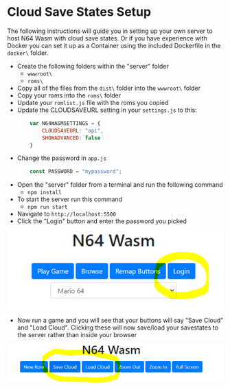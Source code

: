 # Cloud Save States Setup
The following instructions will guide you in setting up your own server to host N64 Wasm with cloud save states. Or if you have experience with Docker you can set it up as a Container using the included Dockerfile in the `docker\` folder.

- Create the following folders within the "server" folder
  - `wwwroot\`
  - `roms\`
- Copy all of the files from the `dist\` folder into the `wwwroot\` folder
- Copy your roms into the `roms\` folder
- Update your `romlist.js` file with the roms you copied
- Update the CLOUDSAVEURL setting in your `settings.js` to this:
    ```javascript
        var N64WASMSETTINGS = {
            CLOUDSAVEURL: "api",
            SHOWADVANCED: false
        }
    ```
- Change the password in `app.js`
    ```javascript
        const PASSWORD = "mypassword";
    ```
- Open the "server" folder from a terminal and run the following command
  - `npm install`
- To start the server run this command
  - `npm run start`
- Navigate to `http://localhost:5500`
- Click the "Login" button and enter the password you picked

![screenshot](../screenshots/server1.png)

- Now run a game and you will see that your buttons will say "Save Cloud" and "Load Cloud". Clicking these will now save/load your savestates to the server rather than inside your browser

![screenshot](../screenshots/server2.png)



